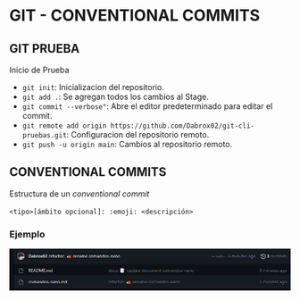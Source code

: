 # GIT - CONVENTIONAL COMMITS
## GIT PRUEBA
Inicio de Prueba

- `git init`: Inicializacion del repositorio.
- `git add .`: Se agregan todos los cambios al Stage.
- `git commit --verbose"`: Abre el editor predeterminado para editar el commit.
- `git remote add origin https://github.com/Dabrox02/git-cli-pruebas.git`: Configuracion del repositorio remoto.
- `git push -u origin main`: Cambios al repositorio remoto.


## CONVENTIONAL COMMITS
Estructura de un *conventional commit*

`<tipo>[ámbito opcional]: :emoji: <descripción>`

### Ejemplo

<p align="center">
<img src="assets/conventional-commit.png" width="700">
</p>